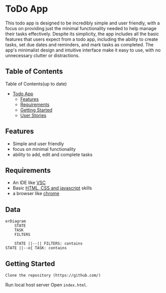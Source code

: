 <!-- omit in toc -->

# ToDo App

This todo app is designed to be incredibly simple and user friendly, with a
focus on providing just the minimal functionality needed to help manage
their tasks effectively. Despite its simplicity, the app includes all the basic
features that users expect from a todo app, including the ability to create
tasks, set due dates and reminders, and mark tasks as completed.
The app's minimalist design and intuitive
interface make it easy to use, with no unnecessary clutter or distractions.

<!-- omit in toc -->
## Table of Contents

Table of Contents(up to date)
- [Todo App](#todo-app)
    - [Features](#features)
    - [Requirements](#requirements)
    - [Getting Started](#getting-started)
    - [User Stories](#user-stories)
## Features

- Simple and user friendly
- focus on minimal functionality
- ability to add, edit and complete tasks

## Requirements

- An IDE like [VSC](https://code.visualstudio.com)
- Basic [HTML, CSS and javascript](https://developer.mozilla.org/en-US/docs/Learn)  skills
- a browser like [chrome](https://google/chrome)

## Data
```mermaid
erDiagram
    STATE
    TASK
    FILTERS
    
    STATE ||--|| FILTERS: contains
STATE ||--o{ TASK: contains
```

## Getting Started
```
Clone the repository (https://github.com/)
```
Run local host server
Open `index.html`.
